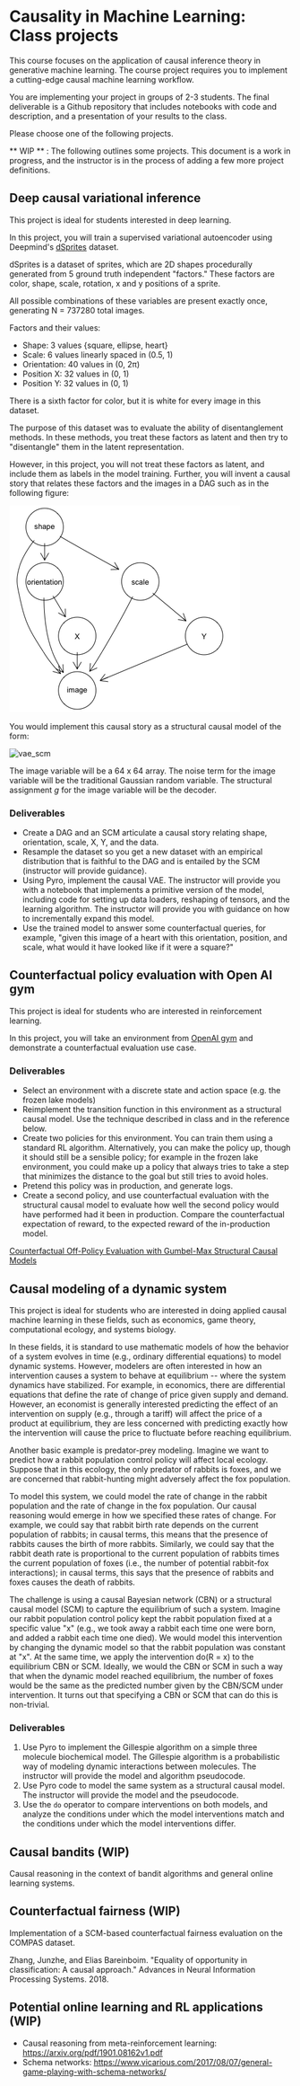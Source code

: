 # Causality in Machine Learning: Class projects

This course focuses on the application of causal inference theory in generative machine learning.  The course project requires you to implement a cutting-edge causal machine learning workflow.

You are implementing your project in groups of 2-3 students.  The final deliverable is a Github repository that includes notebooks with code and description, and a presentation of your results to the class.

Please choose one of the following projects.

** WIP ** : The following outlines some projects.  This document is a work in progress, and the instructor is in the process of adding a few more project definitions.

## Deep causal variational inference

This project is ideal for students interested in deep learning.

In this project, you will train a supervised variational autoencoder using Deepmind's [dSprites](https://github.com/deepmind/dsprites-dataset) dataset.

dSprites is a dataset of sprites, which are 2D shapes procedurally generated from 5 ground truth independent "factors." These factors are color, shape, scale, rotation, x and y positions of a sprite.

All possible combinations of these variables are present exactly once, generating N = 737280 total images.

Factors and their values:

* Shape: 3 values {square, ellipse, heart}
* Scale: 6 values linearly spaced in (0.5, 1)
* Orientation: 40 values in (0, 2π)
* Position X: 32 values in (0, 1)
* Position Y: 32 values in (0, 1)

There is a sixth factor for color, but it is white for every image in this dataset.

The purpose of this dataset was to evaluate the ability of disentanglement methods.  In these methods, you treat these factors as latent and then try to "disentangle" them in the latent representation.

However, in this project, you will not treat these factors as latent, and include them as labels in the model training.  Further, you will invent a causal story that relates these factors and the images in a DAG such as in the following figure:

![vae_dag](figs/vae_dag.png) 

You would implement this causal story as a structural causal model of the form:

![vae_scm](vae_scm_tex.png)

The image variable will be a 64 x 64 array.  The noise term for the image variable will be the traditional Gaussian random variable. The structural assignment $g$ for the image variable will be the decoder.

### Deliverables

* Create a DAG and an SCM articulate a causal story relating shape, orientation, scale, X, Y, and the data.
* Resample the dataset so you get a new dataset with an empirical distribution that is faithful to the DAG and is entailed by the SCM (instructor will provide guidance).
* Using Pyro, implement the causal VAE.  The instructor will provide you with a notebook that implements a primitive version of the model, including code for setting up data loaders, reshaping of tensors, and the learning algorithm.  The instructor will provide you with guidance on how to incrementally expand this model.
* Use the trained model to answer some counterfactual queries, for example, "given this image of a heart with this orientation, position, and scale, what would it have looked like if it were a square?"

## Counterfactual policy evaluation with Open AI gym

This project is ideal for students who are interested in reinforcement learning.

In this project, you will take an environment from [OpenAI gym](https://gym.openai.com/) and demonstrate a counterfactual evaluation use case.

### Deliverables

* Select an environment with a discrete state and action space (e.g. the frozen lake models)
* Reimplement the transition function in this environment as a structural causal model.  Use the technique described in class and in the reference below.
* Create two policies for this environment. You can train them using a standard RL algorithm.  Alternatively, you can make the policy up, though it should still be a sensible policy; for example in the frozen lake environment, you could make up a policy that always tries to take a step that minimizes the distance to the goal but still tries to avoid holes.
* Pretend this policy was in production, and generate logs.
* Create a second policy, and use counterfactual evaluation with the structural causal model to evaluate how well the second policy would have performed had it been in production.  Compare the counterfactual expectation of reward, to the expected reward of the in-production model.

[Counterfactual Off-Policy Evaluation with Gumbel-Max Structural Causal Models](https://arxiv.org/abs/1905.05824)

## Causal modeling of a dynamic system

This project is ideal for students who are interested in doing applied causal machine learning in these fields, such as economics, game theory, computational ecology, and systems biology.  

In these fields, it is standard to use mathematic models of how the behavior of a system evolves in time (e.g., ordinary differential equations) to model dynamic systems.  However, modelers are often interested in how an intervention causes a system to behave at equilibrium -- where the system dynamics have stabilized.  For example, in economics, there are differential equations that define the rate of change of price given supply and demand.  However, an economist is generally interested predicting the effect of an intervention on supply (e.g., through a tariff) will affect the price of a product at equilibrium, they are less concerned with predicting exactly how the intervention will cause the price to fluctuate before reaching equilibrium.

Another basic example is predator-prey modeling.  Imagine we want to predict how a rabbit population control policy will affect local ecology.  Suppose that in this ecology, the only predator of rabbits is foxes, and we are concerned that rabbit-hunting might adversely affect the fox population.

To model this system, we could model the rate of change in the rabbit population and the rate of change in the fox population.   Our causal reasoning would emerge in how we specified these rates of change.  For example, we could say that rabbit birth rate depends on the current population of rabbits; in causal terms, this means that the presence of rabbits causes the birth of more rabbits.  Similarly, we could say that the rabbit death rate is proportional to the current population of rabbits times the current population of foxes (i.e., the number of potential rabbit-fox interactions); in causal terms, this says that the presence of rabbits and foxes causes the death of rabbits.

The challenge is using a causal Bayesian network (CBN) or a structural causal model (SCM) to capture the equilibrium of such a system.  Imagine our rabbit population control policy kept the rabbit population fixed at a specific value "x" (e.g., we took away a rabbit each time one were born, and added a rabbit each time one died).  We would model this intervention by changing the dynamic model so that the rabbit population was constant at "x".  At the same time, we apply the intervention do(R = x) to the equilibrium CBN or SCM.  Ideally, we would the CBN or SCM in such a way that when the dynamic model reached equilibrium, the number of foxes would be the same as the predicted number given by the CBN/SCM under intervention.  It turns out that specifying a CBN or SCM that can do this is non-trivial.

### Deliverables

1. Use Pyro to implement the Gillespie algorithm on a simple three molecule biochemical model.  The Gillespie algorithm is a probabilistic way of modeling dynamic interactions between molecules.  The instructor will provide the model and algorithm pseudocode.
2. Use Pyro code to model the same system as a structural causal model.  The instructor will provide the model and the pseudocode.
3. Use the `do` operator to compare interventions on both models, and analyze the conditions under which the model interventions match and the conditions under which the model interventions differ.

## Causal bandits (WIP)

Causal reasoning in the context of bandit algorithms and general online learning systems.

## Counterfactual fairness (WIP)

Implementation of a SCM-based counterfactual fairness evaluation on the COMPAS dataset.

Zhang, Junzhe, and Elias Bareinboim. "Equality of opportunity in classification: A causal approach." Advances in Neural Information Processing Systems. 2018.

## Potential online learning and RL applications (WIP)
* Causal reasoning from meta-reinforcement learning: https://arxiv.org/pdf/1901.08162v1.pdf
* Schema networks: https://www.vicarious.com/2017/08/07/general-game-playing-with-schema-networks/